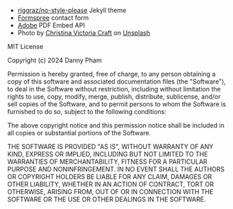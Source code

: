 - [riggraz/no-style-please](https://github.com/riggraz/no-style-please) Jekyll theme
- [Formspree](https://formspree.io) contact form
- [Adobe](https://developer.adobe.com/document-services/apis/pdf-embed/) PDF Embed API
- Photo by <a href="https://unsplash.com/@victoriabcphotographer?utm_content=creditCopyText&utm_medium=referral&utm_source=unsplash">Christina Victoria Craft</a> on <a href="https://unsplash.com/photos/orange-and-white-medication-pill-ZHys6xN7sUE?utm_content=creditCopyText&utm_medium=referral&utm_source=unsplash">Unsplash</a>

MIT License

Copyright (c) 2024 Danny Pham

Permission is hereby granted, free of charge, to any person obtaining a copy
of this software and associated documentation files (the "Software"), to deal
in the Software without restriction, including without limitation the rights
to use, copy, modify, merge, publish, distribute, sublicense, and/or sell
copies of the Software, and to permit persons to whom the Software is
furnished to do so, subject to the following conditions:

The above copyright notice and this permission notice shall be included in all
copies or substantial portions of the Software.

THE SOFTWARE IS PROVIDED "AS IS", WITHOUT WARRANTY OF ANY KIND, EXPRESS OR
IMPLIED, INCLUDING BUT NOT LIMITED TO THE WARRANTIES OF MERCHANTABILITY,
FITNESS FOR A PARTICULAR PURPOSE AND NONINFRINGEMENT. IN NO EVENT SHALL THE
AUTHORS OR COPYRIGHT HOLDERS BE LIABLE FOR ANY CLAIM, DAMAGES OR OTHER
LIABILITY, WHETHER IN AN ACTION OF CONTRACT, TORT OR OTHERWISE, ARISING FROM,
OUT OF OR IN CONNECTION WITH THE SOFTWARE OR THE USE OR OTHER DEALINGS IN THE
SOFTWARE.
